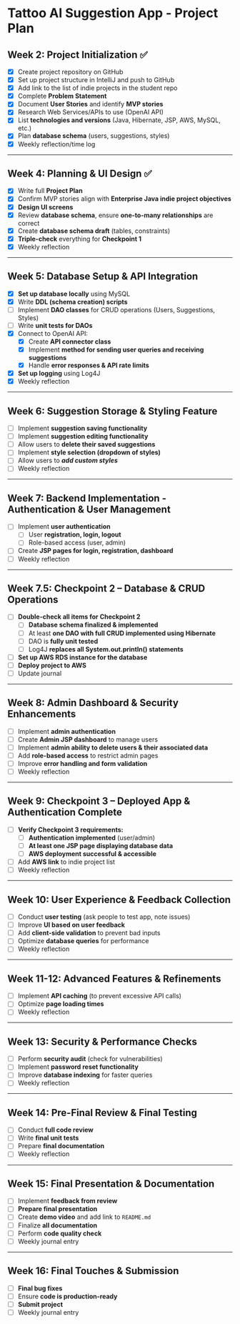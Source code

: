 # Tattoo AI Suggestion App - Project Plan

## Week 2: Project Initialization ✅
- [x] Create project repository on GitHub
- [x] Set up project structure in IntelliJ and push to GitHub
- [x] Add link to the list of indie projects in the student repo
- [x] Complete **Problem Statement**
- [x] Document **User Stories** and identify **MVP stories**
- [x] Research Web Services/APIs to use (OpenAI API)
- [x] List **technologies and versions** (Java, Hibernate, JSP, AWS, MySQL, etc.)
- [x] Plan **database schema** (users, suggestions, styles)
- [x] Weekly reflection/time log

---

## Week 4: Planning & UI Design ✅
- [x] Write full **Project Plan**
- [x] Confirm MVP stories align with **Enterprise Java indie project objectives**
- [x] **Design UI screens**
- [x] Review **database schema**, ensure **one-to-many relationships** are correct
- [x] Create **database schema draft** (tables, constraints)
- [x] **Triple-check** everything for **Checkpoint 1**
- [x] Weekly reflection

---

## Week 5: Database Setup & API Integration
- [X] **Set up database locally** using MySQL
- [X] Write **DDL (schema creation) scripts**
- [ ] Implement **DAO classes** for CRUD operations (Users, Suggestions, Styles)
- [ ] Write **unit tests for DAOs**
- [X] Connect to OpenAI API:
    - [X] Create **API connector class**
    - [X] Implement **method for sending user queries and receiving suggestions**
    - [X] Handle **error responses & API rate limits**
- [X] **Set up logging** using Log4J
- [X] Weekly reflection

---

## Week 6: Suggestion Storage & Styling Feature
- [ ] Implement **suggestion saving functionality**
- [ ] Implement **suggestion editing functionality**
- [ ] Allow users to **delete their saved suggestions**
- [ ] Implement **style selection (dropdown of styles)**
- [ ] Allow users to ***add custom styles***
- [ ] Weekly reflection

---

## Week 7: Backend Implementation - Authentication & User Management
- [ ] Implement **user authentication**
    - [ ] User **registration, login, logout**
    - [ ] Role-based access (user, admin)
- [ ] Create **JSP pages for login, registration, dashboard**
- [ ] Weekly reflection

---

## Week 7.5: Checkpoint 2 – Database & CRUD Operations
- [ ] **Double-check all items for Checkpoint 2**
    - [ ] **Database schema finalized & implemented**
    - [ ] At least **one DAO with full CRUD implemented using Hibernate**
    - [ ] DAO is **fully unit tested**
    - [ ] Log4J **replaces all System.out.println() statements**
- [ ] **Set up AWS RDS instance for the database**
- [ ] **Deploy project to AWS**
- [ ] Update journal

---

## Week 8: Admin Dashboard & Security Enhancements
- [ ] Implement **admin authentication**
- [ ] Create **Admin JSP dashboard** to manage users
- [ ] Implement **admin ability to delete users & their associated data**
- [ ] Add **role-based access** to restrict admin pages
- [ ] Improve **error handling and form validation**
- [ ] Weekly reflection

---

## Week 9: Checkpoint 3 – Deployed App & Authentication Complete
- [ ] **Verify Checkpoint 3 requirements:**
    - [ ] **Authentication implemented** (user/admin)
    - [ ] **At least one JSP page displaying database data**
    - [ ] **AWS deployment successful & accessible**
- [ ] Add **AWS link** to indie project list
- [ ] Weekly reflection

---

## Week 10: User Experience & Feedback Collection
- [ ] Conduct **user testing** (ask people to test app, note issues)
- [ ] Improve **UI based on user feedback**
- [ ] Add **client-side validation** to prevent bad inputs
- [ ] Optimize **database queries** for performance
- [ ] Weekly reflection

---

## Week 11-12: Advanced Features & Refinements
- [ ] Implement **API caching** (to prevent excessive API calls)
- [ ] Optimize **page loading times**
- [ ] Weekly reflection

---

## Week 13: Security & Performance Checks
- [ ] Perform **security audit** (check for vulnerabilities)
- [ ] Implement **password reset functionality**
- [ ] Improve **database indexing** for faster queries
- [ ] Weekly reflection

---

## Week 14: Pre-Final Review & Final Testing
- [ ] Conduct **full code review**
- [ ] Write **final unit tests**
- [ ] Prepare **final documentation**
- [ ] Weekly reflection

---

## Week 15: Final Presentation & Documentation
- [ ] Implement **feedback from review**
- [ ] **Prepare final presentation**
- [ ] Create **demo video** and add link to `README.md`
- [ ] Finalize **all documentation**
- [ ] Perform **code quality check**
- [ ] Weekly journal entry

---

## Week 16: Final Touches & Submission
- [ ] **Final bug fixes**
- [ ] Ensure **code is production-ready**
- [ ] **Submit project**
- [ ] Weekly journal entry  

